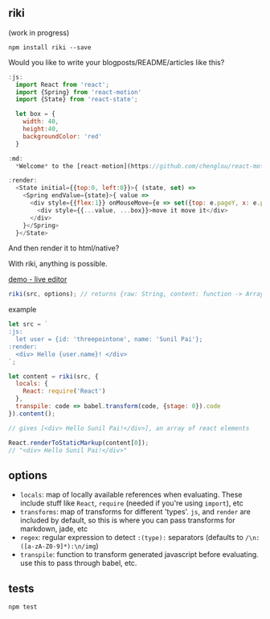 riki
---

(work in progress)

`npm install riki --save`

Would you like to write your blogposts/README/articles like this?

```js
:js:
  import React from 'react';
  import {Spring} from 'react-motion'
  import {State} from 'react-state';

  let box = {
    width: 40,
    height:40,
    backgroundColor: 'red'
  }

:md:
  *Welcome* to the [react-motion](https://github.com/chenglou/react-motion/) playground!

:render:
  <State initial={{top:0, left:0}}>{ (state, set) =>
    <Spring endValue={state}>{ value =>
      <div style={{flex:1}} onMouseMove={e => set({top: e.pageY, x: e.pageX})}>
        <div style={{...value, ...box}}>move it move it</div>
      </div>
    }</Spring>
  }</State>
```

  And then render it to html/native?

  With riki, anything is possible.

  [demo - live editor](http://threepointone.github.io/riki/examples/simple)

```js
riki(src, options); // returns {raw: String, content: function -> Array}
```
example
```js
let src = `
:js:
  let user = {id: 'threepointone', name: 'Sunil Pai'};
:render:
  <div> Hello {user.name}! </div>
`;

let content = riki(src, {
  locals: {
    React: require('React')
  },
  transpile: code => babel.transform(code, {stage: 0}).code
}).content();

// gives [<div> Hello Sunil Pai!</div>], an array of react elements

React.renderToStaticMarkup(content[0]);
// "<div> Hello Sunil Pai!</div>"

```

options
---
- `locals`: map of locally available references when evaluating. These include stuff like `React`, `require` (needed if you're using `import`), etc
- `transforms`: map of transforms for different 'types'. `js`, and `render` are included by default, so this is where you can pass transforms for markdown, jade, etc
- `regex`: regular expression to detect `:(type):` separators (defaults to `/\n:([a-zA-Z0-9]*):\n/img`)
- `transpile`: function to transform generated javascript before evaluating. use this to pass through babel, etc.

tests
---
`npm test`

